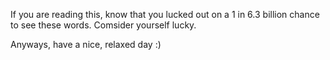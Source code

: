 If you are reading this, know that you lucked out on a 1 in 6.3 billion chance to see these words. Comsider yourself lucky.

Anyways, have a nice, relaxed day :)
